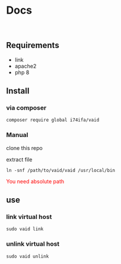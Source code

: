 # Docs
<br>


## Requirements

* link
* apache2
* php 8


## Install

### via composer
```
composer require global i74ifa/vaid
```

### **Manual**

clone this repo

extract file 


``` 
ln -snf /path/to/vaid/vaid /usr/local/bin

```

<div style="color: red;">You need absolute path</div>

## use

### link virtual host 

```
sudo vaid link 
```

### unlink virtual host 
```
sudo vaid unlink 
```






